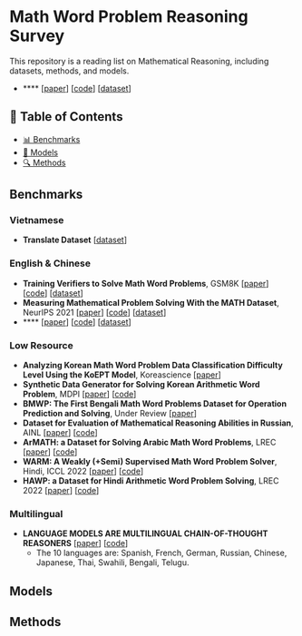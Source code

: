 # Math Word Problem Reasoning Survey

This repository is a reading list on Mathematical Reasoning, including datasets, methods, and models.

- **** [[paper]()] [[code]()] [[dataset]()]
## 👀 Table of Contents
- [📊 Benchmarks](#Benchmarks)
- [🚀 Models](#Models)
- [🔍 Methods](#Methods)

## Benchmarks
### Vietnamese
- **Translate Dataset** [[dataset](https://huggingface.co/collections/5CD-AI/math-instruction-datasets-660801f244a011983be58fe0)]
### English & Chinese
- **Training Verifiers to Solve Math Word Problems**, GSM8K [[paper](https://arxiv.org/pdf/2110.14168)] [[code](https://github.com/openai/grade-school-math)] [[dataset](https://huggingface.co/datasets/openai/gsm8k)]
- **Measuring Mathematical Problem Solving With the MATH Dataset**, NeurIPS 2021 [[paper](https://arxiv.org/pdf/2103.03874)] [[code](https://github.com/hendrycks/math/)] [[dataset](https://huggingface.co/datasets/hendrycks/competition_math)]
- **** [[paper]()] [[code]()] [[dataset]()]

  
### Low Resource 
- **Analyzing Korean Math Word Problem Data Classification Difficulty Level Using the KoEPT Model**, Koreascience [[paper](https://koreascience.kr/article/JAKO202225042957130.pdf)]
- **Synthetic Data Generator for Solving Korean Arithmetic Word Problem**, MDPI [[paper](https://www.mdpi.com/2227-7390/10/19/3525)] [[code](https://github.com/kkkkkkkm/Korean-MWP)]
- **BMWP: The First Bengali Math Word Problems Dataset for Operation Prediction and Solving**, Under Review [[paper](https://www.researchsquare.com/article/rs-3284558/v1)]
- **Dataset for Evaluation of Mathematical Reasoning Abilities in Russian**, AINL [[paper](https://link.springer.com/chapter/10.1007/978-3-030-59082-6_10)] [[code](https://github.com/mannefedov/mathematics_dataset_russian)]
- **ArMATH: a Dataset for Solving Arabic Math Word Problems**, LREC [[paper](https://aclanthology.org/2022.lrec-1.37.pdf)] [[code](https://github.com/reem-codes/ArMATH)]
- **WARM: A Weakly (+Semi) Supervised Math Word Problem Solver**, Hindi, ICCL 2022 [[paper](https://aclanthology.org/2022.coling-1.421.pdf#page=3.57)] [[code](https://github.com/iishapandey/WARM)]
- **HAWP: a Dataset for Hindi Arithmetic Word Problem Solving**, LREC 2022 [[paper](https://aclanthology.org/2022.lrec-1.373.pdf)] [[code](https://github.com/hellomasaya/hawp)]
### Multilingual
- **LANGUAGE MODELS ARE MULTILINGUAL CHAIN-OF-THOUGHT REASONERS** [[paper](https://arxiv.org/pdf/2210.03057v1)] [[code](https://github.com/google-research/url-nlp/tree/main/mgsm)] 
  + The 10 languages are: Spanish, French, German, Russian, Chinese, Japanese, Thai, Swahili, Bengali, Telugu.
## Models


## Methods
